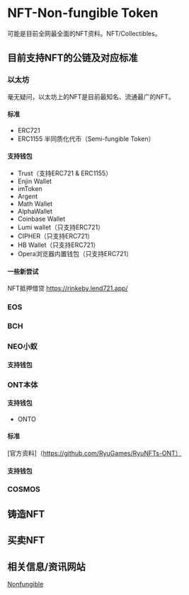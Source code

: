 # NFT-Non-fungible Token
可能是目前全网最全面的NFT资料。NFT/Collectibles。
## 目前支持NFT的公链及对应标准
### 以太坊
毫无疑问，以太坊上的NFT是目前最知名、流通最广的NFT。
#### 标准
* ERC721
* ERC1155
半同质化代币（Semi-fungible Token）
#### 支持钱包
* Trust（支持ERC721 & ERC1155）
* Enjin Wallet
* imToken
* Argent
* Math Wallet
* AlphaWallet
* Coinbase Wallet
* Lumi wallet（只支持ERC721）
* CIPHER（只支持ERC721）
* HB Wallet（只支持ERC721）
* Opera浏览器内置钱包（只支持ERC721）
#### 一些新尝试
NFT抵押借贷 https://rinkeby.lend721.app/
### EOS
### BCH
### NEO小蚁
#### 支持钱包

### ONT本体
#### 支持钱包
* ONTO
#### 标准
 [官方资料]（https://github.com/RyuGames/RyuNFTs-ONT）
#### 支持钱包
### COSMOS
## 铸造NFT
## 买卖NFT
## 相关信息/资讯网站
[Nonfungible](https://nonfungible.com/)
